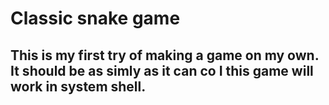 # Classic snake game
## This is my first try of making a game on my own. It should be as simly as it can co I this game will work in system shell.